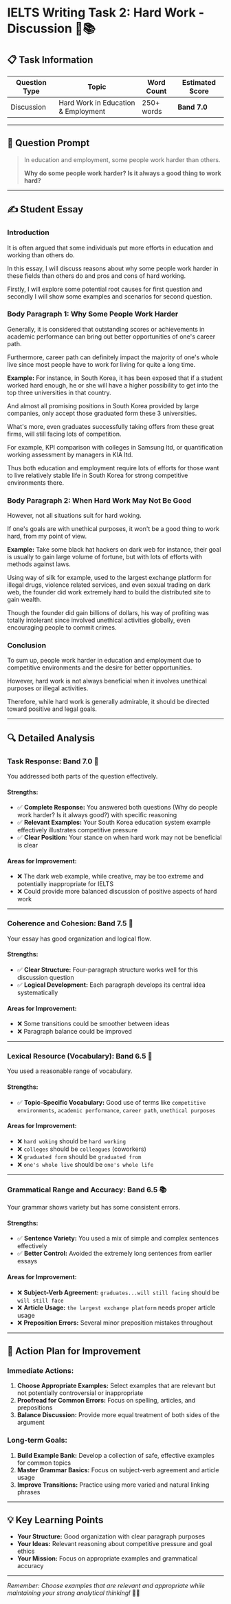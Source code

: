 # IELTS Writing Task 2: Hard Work - Discussion 💼📚

## 📋 **Task Information**

| **Question Type** | **Topic** | **Word Count** | **Estimated Score** |
|-------------------|-----------|----------------|---------------------|
| Discussion | Hard Work in Education & Employment | 250+ words | **Band 7.0** |

---

## 🎯 **Question Prompt**

> In education and employment, some people work harder than others. 
> 
> **Why do some people work harder? Is it always a good thing to work hard?**

---

## ✍️ **Student Essay**

### **Introduction**
It is often argued that some individuals put more efforts in education and working than others do.

In this essay, I will discuss reasons about why some people work harder in these fields than others do and pros and cons of hard working.

Firstly, I will explore some potential root causes for first question and secondly I will show some examples and scenarios for second question.

### **Body Paragraph 1: Why Some People Work Harder**
Generally, it is considered that outstanding scores or achievements in academic performance can bring out better opportunities of one's career path.

Furthermore, career path can definitely impact the majority of one's whole live since most people have to work for living for quite a long time.

**Example:** For instance, in South Korea, it has been exposed that if a student worked hard enough, he or she will have a higher possibility to get into the top three universities in that country.

And almost all promising positions in South Korea provided by large companies, only accept those graduated form these 3 universities.

What's more, even graduates successfully taking offers from these great firms, will still facing lots of competition.

For example, KPI comparison with colleges in Samsung ltd, or quantification working assessment by managers in KIA ltd.

Thus both education and employment require lots of efforts for those want to live relatively stable life in South Korea for strong competitive environments there.

### **Body Paragraph 2: When Hard Work May Not Be Good**
However, not all situations suit for hard woking.

If one's goals are with unethical purposes, it won't be a good thing to work hard, from my point of view.

**Example:** Take some black hat hackers on dark web for instance, their goal is usually to gain large volume of fortune, but with lots of efforts with methods against laws.

Using way of silk for example, used to the largest exchange platform for illegal drugs, violence related services, and even sexual trading on dark web, the founder did work extremely hard to build the distributed site to gain wealth.

Though the founder did gain billions of dollars, his way of profiting was totally intolerant since involved unethical activities globally, even encouraging people to commit crimes.

### **Conclusion**
To sum up, people work harder in education and employment due to competitive environments and the desire for better opportunities.

However, hard work is not always beneficial when it involves unethical purposes or illegal activities.

Therefore, while hard work is generally admirable, it should be directed toward positive and legal goals.

---

## 🔍 **Detailed Analysis**

### **Task Response: Band 7.0** 🎯

You addressed both parts of the question effectively.

#### **Strengths:**
- ✅ **Complete Response:** You answered both questions (Why do people work harder? Is it always good?) with specific reasoning
- ✅ **Relevant Examples:** Your South Korea education system example effectively illustrates competitive pressure
- ✅ **Clear Position:** Your stance on when hard work may not be beneficial is clear

#### **Areas for Improvement:**
- ❌ The dark web example, while creative, may be too extreme and potentially inappropriate for IELTS
- ❌ Could provide more balanced discussion of positive aspects of hard work

---

### **Coherence and Cohesion: Band 7.5** 🔗

Your essay has good organization and logical flow.

#### **Strengths:**
- ✅ **Clear Structure:** Four-paragraph structure works well for this discussion question
- ✅ **Logical Development:** Each paragraph develops its central idea systematically

#### **Areas for Improvement:**
- ❌ Some transitions could be smoother between ideas
- ❌ Paragraph balance could be improved

---

### **Lexical Resource (Vocabulary): Band 6.5** 💬

You used a reasonable range of vocabulary.

#### **Strengths:**
- ✅ **Topic-Specific Vocabulary:** Good use of terms like `competitive environments`, `academic performance`, `career path`, `unethical purposes`

#### **Areas for Improvement:**
- ❌ `hard woking` should be `hard working`
- ❌ `colleges` should be `colleagues` (coworkers)
- ❌ `graduated form` should be `graduated from`
- ❌ `one's whole live` should be `one's whole life`

---

### **Grammatical Range and Accuracy: Band 6.5** 📚

Your grammar shows variety but has some consistent errors.

#### **Strengths:**
- ✅ **Sentence Variety:** You used a mix of simple and complex sentences effectively
- ✅ **Better Control:** Avoided the extremely long sentences from earlier essays

#### **Areas for Improvement:**
- ❌ **Subject-Verb Agreement:** `graduates...will still facing` should be `will still face`
- ❌ **Article Usage:** `the largest exchange platform` needs proper article usage
- ❌ **Preposition Errors:** Several minor preposition mistakes throughout

---

## 🚀 **Action Plan for Improvement**

### **Immediate Actions:**
1. **Choose Appropriate Examples:** Select examples that are relevant but not potentially controversial or inappropriate
2. **Proofread for Common Errors:** Focus on spelling, articles, and prepositions
3. **Balance Discussion:** Provide more equal treatment of both sides of the argument

### **Long-term Goals:**
1. **Build Example Bank:** Develop a collection of safe, effective examples for common topics
2. **Master Grammar Basics:** Focus on subject-verb agreement and article usage
3. **Improve Transitions:** Practice using more varied and natural linking phrases

---

## 💡 **Key Learning Points**

- **Your Structure:** Good organization with clear paragraph purposes
- **Your Ideas:** Relevant reasoning about competitive pressure and goal ethics
- **Your Mission:** Focus on appropriate examples and grammatical accuracy

---

*Remember: Choose examples that are relevant and appropriate while maintaining your strong analytical thinking!* 🚀✨